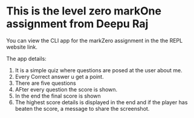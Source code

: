 # This is the level zero markOne assignment from Deepu Raj

You can view the CLI app for the markZero assignment in the the REPL website link.

The app details:
1. It is a simple quiz where questions are posed at the user about me.
1. Every Correct answer u get a point.
1. There are five questions
1. AFter every question the score is shown.
1. In the end the final score is shown
1. The highest score details is displayed in the end and if the player has beaten the score, a message to share the screenshot.